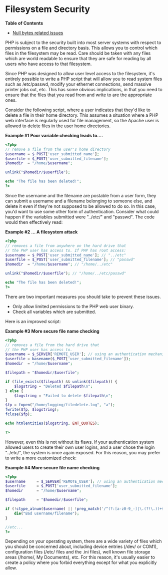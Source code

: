 Filesystem Security
===================

**Table of Contents**

-   [Null bytes related issues](/security/filesystem/nullbytes.html)

PHP is subject to the security built into most server systems with
respect to permissions on a file and directory basis. This allows you to
control which files in the filesystem may be read. Care should be taken
with any files which are world readable to ensure that they are safe for
reading by all users who have access to that filesystem.

Since PHP was designed to allow user level access to the filesystem,
it's entirely possible to write a PHP script that will allow you to read
system files such as /etc/passwd, modify your ethernet connections, send
massive printer jobs out, etc. This has some obvious implications, in
that you need to ensure that the files that you read from and write to
are the appropriate ones.

Consider the following script, where a user indicates that they'd like
to delete a file in their home directory. This assumes a situation where
a PHP web interface is regularly used for file management, so the Apache
user is allowed to delete files in the user home directories.

**Example \#1 Poor variable checking leads to....**

``` php
<?php
// remove a file from the user's home directory
$username = $_POST['user_submitted_name'];
$userfile = $_POST['user_submitted_filename'];
$homedir  = "/home/$username";

unlink("$homedir/$userfile");

echo "The file has been deleted!";
?>
```

Since the username and the filename are postable from a user form, they
can submit a username and a filename belonging to someone else, and
delete it even if they're not supposed to be allowed to do so. In this
case, you'd want to use some other form of authentication. Consider what
could happen if the variables submitted were "../etc/" and "passwd". The
code would then effectively read:

**Example \#2 ... A filesystem attack**

``` php
<?php
// removes a file from anywhere on the hard drive that
// the PHP user has access to. If PHP has root access:
$username = $_POST['user_submitted_name']; // "../etc"
$userfile = $_POST['user_submitted_filename']; // "passwd"
$homedir  = "/home/$username"; // "/home/../etc"

unlink("$homedir/$userfile"); // "/home/../etc/passwd"

echo "The file has been deleted!";
?>
```

There are two important measures you should take to prevent these
issues.

-   <span class="simpara"> Only allow limited permissions to the PHP web
    user binary. </span>
-   <span class="simpara"> Check all variables which are submitted.
    </span>

Here is an improved script:

**Example \#3 More secure file name checking**

``` php
<?php
// removes a file from the hard drive that
// the PHP user has access to.
$username = $_SERVER['REMOTE_USER']; // using an authentication mechanism
$userfile = basename($_POST['user_submitted_filename']);
$homedir  = "/home/$username";

$filepath = "$homedir/$userfile";

if (file_exists($filepath) && unlink($filepath)) {
    $logstring = "Deleted $filepath\n";
} else {
    $logstring = "Failed to delete $filepath\n";
}
$fp = fopen("/home/logging/filedelete.log", "a");
fwrite($fp, $logstring);
fclose($fp);

echo htmlentities($logstring, ENT_QUOTES);

?>
```

However, even this is not without its flaws. If your authentication
system allowed users to create their own user logins, and a user chose
the login "../etc/", the system is once again exposed. For this reason,
you may prefer to write a more customized check:

**Example \#4 More secure file name checking**

``` php
<?php
$username     = $_SERVER['REMOTE_USER']; // using an authentication mechanisim
$userfile     = $_POST['user_submitted_filename'];
$homedir      = "/home/$username";

$filepath     = "$homedir/$userfile";

if (!ctype_alnum($username) || !preg_match('/^(?:[a-z0-9_-]|\.(?!\.))+$/iD', $userfile)) {
    die("Bad username/filename");
}

//etc...
?>
```

Depending on your operating system, there are a wide variety of files
which you should be concerned about, including device entries (/dev/ or
COM1), configuration files (/etc/ files and the .ini files), well known
file storage areas (/home/, My Documents), etc. For this reason, it's
usually easier to create a policy where you forbid everything except for
what you explicitly allow.
